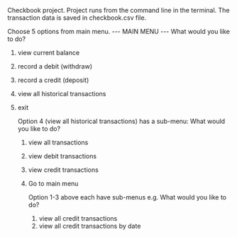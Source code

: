 Checkbook project. Project runs from the command line in the terminal. The transaction data is saved in checkbook.csv file.

Choose 5 options from main menu.
--- MAIN MENU ---
What would you like to do?
1) view current balance 
2) record a debit (withdraw) 
3) record a credit (deposit)
4) view all historical transactions
5) exit

    Option 4 (view all historical transactions) has a sub-menu:
    What would you like to do?
    1) view all transactions 
    2) view debit transactions 
    3) view credit transactions 
    4) Go to main menu

        Option 1-3 above each have sub-menus e.g.
        What would you like to do?
        1) view all credit transactions 
        2) view all credit transactions by date